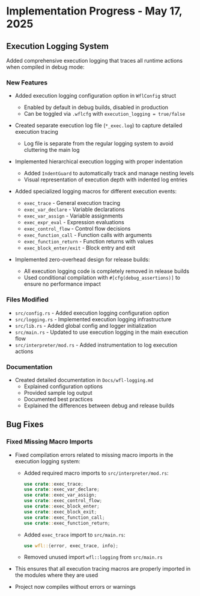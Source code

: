 # Implementation Progress - May 17, 2025

## Execution Logging System

Added comprehensive execution logging that traces all runtime actions when compiled in debug mode:

### New Features
- Added execution logging configuration option in `WflConfig` struct
  - Enabled by default in debug builds, disabled in production
  - Can be toggled via `.wflcfg` with `execution_logging = true/false`
  
- Created separate execution log file (`*_exec.log`) to capture detailed execution tracing
  - Log file is separate from the regular logging system to avoid cluttering the main log

- Implemented hierarchical execution logging with proper indentation
  - Added `IndentGuard` to automatically track and manage nesting levels
  - Visual representation of execution depth with indented log entries

- Added specialized logging macros for different execution events:
  - `exec_trace` - General execution tracing
  - `exec_var_declare` - Variable declarations
  - `exec_var_assign` - Variable assignments
  - `exec_expr_eval` - Expression evaluations
  - `exec_control_flow` - Control flow decisions
  - `exec_function_call` - Function calls with arguments
  - `exec_function_return` - Function returns with values
  - `exec_block_enter/exit` - Block entry and exit

- Implemented zero-overhead design for release builds:
  - All execution logging code is completely removed in release builds
  - Used conditional compilation with `#[cfg(debug_assertions)]` to ensure no performance impact

### Files Modified
- `src/config.rs` - Added execution logging configuration option
- `src/logging.rs` - Implemented execution logging infrastructure
- `src/lib.rs` - Added global config and logger initialization
- `src/main.rs` - Updated to use execution logging in the main execution flow
- `src/interpreter/mod.rs` - Added instrumentation to log execution actions

### Documentation
- Created detailed documentation in `Docs/wfl-logging.md`
  - Explained configuration options
  - Provided sample log output
  - Documented best practices
  - Explained the differences between debug and release builds

## Bug Fixes

### Fixed Missing Macro Imports
- Fixed compilation errors related to missing macro imports in the execution logging system:
  - Added required macro imports to `src/interpreter/mod.rs`:
    ```rust
    use crate::exec_trace;
    use crate::exec_var_declare;
    use crate::exec_var_assign;
    use crate::exec_control_flow;
    use crate::exec_block_enter;
    use crate::exec_block_exit;
    use crate::exec_function_call;
    use crate::exec_function_return;
    ```
  - Added `exec_trace` import to `src/main.rs`:
    ```rust
    use wfl::{error, exec_trace, info};
    ```
  - Removed unused import `wfl::logging` from `src/main.rs`

- This ensures that all execution tracing macros are properly imported in the modules where they are used
- Project now compiles without errors or warnings

